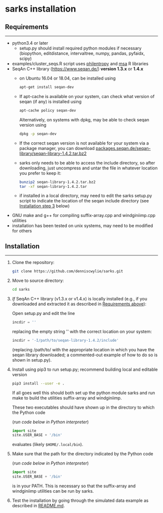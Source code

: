 # sarks installation

## Requirements
---------------
- python3.4 or later
  - setup.py should install required python modules if necessary
    (biopython, editdistance, intervaltree, numpy, pandas, pyfaidx, scipy)
- examples/cluster_seqs.R script uses [philentropy](https://cran.r-project.org/web/packages/philentropy/index.html) and [msa](https://bioconductor.org/packages/release/bioc/html/msa.html) R libraries
- SeqAn C++ library (https://www.seqan.de/) **version 1.3.x** or **1.4.x**
  - on Ubuntu 16.04 or 18.04, can be installed using

    ```bash
	apt-get install seqan-dev
	```
	
  - If apt-cache is available on your system, can check what version
    of seqan (if any) is installed using

    ```bash
    apt-cache policy seqan-dev
    ```

    Alternatively, on systems with dpkg, may be able to check seqan version using

    ```bash
	dpkg -p seqan-dev
	```

  -  <a name="seqan-download"></a>
     If the correct seqan version is not available for your system via
     a package manager, you can download
     [packages.seqan.de/seqan-library/seqan-library-1.4.2.tar.bz2](http://packages.seqan.de/seqan-library/seqan-library-1.4.2.tar.bz2)
	- sarks only needs to be able to access the include directory, so
      after downloading, just uncompress and untar the file in
      whatever location you prefer to keep it:

      ```bash
	  bunzip2 seqan-library-1.4.2.tar.bz2
	  tar -xf seqan-library-1.4.2.tar
	  ```

    - if installed in a local directory, may need to edit the sarks
      setup.py script to indicate the location of the seqan include
      directory (see [Installation step 3](#install-step-3) below)
- GNU make and g++ for compiling suffix-array.cpp and windginiimp.cpp utilities
- installation has been tested on unix systems, may need to be modified for others

## Installation
---------------

1. Clone the repository:

   ```bash
   git clone https://github.com/denniscwylie/sarks.git
   ```

2. Move to source directory:

   ```bash
   cd sarks
   ```

3. <a name="install-step-3"></a>
   *If* SeqAn C++ library (v1.3.x or v1.4.x) is locally installed
   (e.g., if you downloaded and extracted it as described in
   [Requirements above](#seqan-download)):

   Open setup.py and edit the line

   ```python
   incdir = ''
   ```

   replacing the empty string '' with the correct location on your system:

   ```python
   incdir = '-I/path/to/seqan-library-1.4.2/include'
   ```

   (replacing /path/to/ with the appropriate location in which you
   have the seqan library downloaded; a commented-out example of how
   to do so is shown in setup.py).

4. Install using pip3 to run setup.py; recommend building local and editable version

   ```bash
   pip3 install --user -e .
   ```

   If all goes well this should both set up the python module sarks and
   run make to build the utilities suffix-array and windginiimp.
   
   These two executables should have shown up in the directory to which the Python code

   (*run code below in Python interpreter*)

   ```python
   import site
   site.USER_BASE + '/bin'
   ```

   evaluates (likely `$HOME/.local/bin`).

5. Make sure that the path for the directory indicated by the Python code

   (*run code below in Python interpreter*)

   ```python
   import site
   site.USER_BASE + '/bin'
   ```
   is in your PATH. This is necessary so that the suffix-array and windginiimp
   utilities can be run by sarks.

6. Test the installation by going through the simulated data example
   as described in [README.md](README.md).
